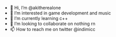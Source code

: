 - 👋 Hi, I’m @akitherealone
- 👀 I’m interested in game development and music
- 🌱 I’m currently learning c++
- 💞️ I’m looking to collaborate on nothing rn
- 📫 How to reach me on twitter @indimicc

<!---
akitherealone/akitherealone is a ✨ special ✨ repository because its `README.md` (this file) appears on your GitHub profile.
You can click the Preview link to take a look at your changes.
--->
